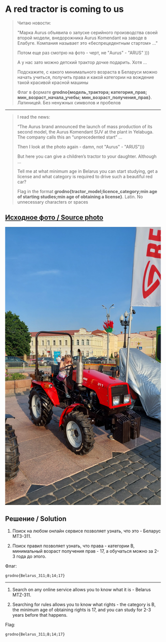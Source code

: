# A red tractor is coming to us

> Читаю новости:
>
> "Марка Aurus объявила о запуске серийного производства своей второй модели, внедорожника Aurus Komendant на заводе в Елабуге. Компания называет это «беспрецедентным стартом» ..."
>
> Потом еще раз смотрю на фото - черт, не "Aurus" - "ARUS" )))
>
> А у нас зато можно детский трактор дочке подарить. Хотя ...
>
> Подскажите, с какого минимального возраста в Беларуси можно начать учиться, получить права и какой категории на вождение такой красивой красной машины
>
> Флаг в формате
> **grodno{модель_трактора; категория_прав; мин_возраст_начала_учебы; мин_возраст_получения_прав}**.
> Латиницей. Без ненужных символов и пробелов

---

> I read the news:
>
> “The Aurus brand announced the launch of mass production of its second model, the Aurus Komendant SUV at the plant in Yelabuga. The company calls this an “unprecedented start” ...
>
> Then I look at the photo again - damn, not "Aurus" - "ARUS")))
>
> But here you can give a children’s tractor to your daughter. Although ...
>
> Tell me at what minimum age in Belarus you can start studying, get a license and what category is required to drive such a beautiful red car?
>
> Flag in the format **grodno{tractor_model;licence_category;min age of starting studies;min age of obtaining a license}**. Latin. No unnecessary characters or spaces

## [Исходное фото / Source photo](tracktor.jpg)

![Фото / Photo](tracktor.jpg)

## Решение / Solution

1. Поиск на любом онлайн сервисе позволяет узнать, что это - Беларус МТЗ-311.

2. Поиск правил позволяет узнать, что права - категории B, минимальный возраст получения прав - 17,
   а обучаться можно за 2-3 года до этого.

Флаг:

```plain
grodno{Belarus_311;B;14;17}
```

---

1. Search on any online service allows you to know what it is - Belarus MTZ-311.

2. Searching for rules allows you to know what rights - the category is B, the minimum age of
   obtaining rights is 17, and you can study for 2-3 years before that happens.

Flag:

```plain
grodno{Belarus_311;B;14;17}
```
